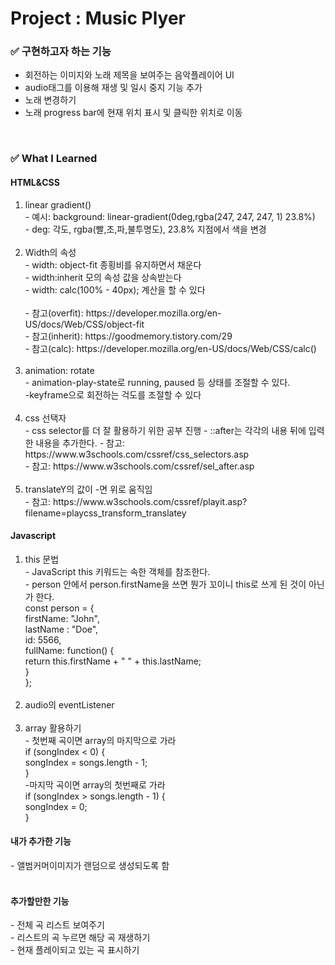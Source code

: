 <h1>Project : Music Plyer</h1>

<h3>✅  구현하고자 하는 기능</h3>
    <ul>
        <li>회전하는 이미지와 노래 제목을 보여주는 음악플레이어 UI</li>  
        <li>audio태그를 이용해 재생 및 일시 중지 기능 추가</li>
        <li>노래 변경하기 </li>
        <li>노래 progress bar에 현재 위치 표시 및 클릭한 위치로 이동</li>
    </ul>
<br>
<h3>✅  What I Learned</h3>
<h4>HTML&CSS</h4>
<ol>
    <li>linear gradient()</li>
    - 예시: background: linear-gradient(0deg,rgba(247, 247, 247, 1) 23.8%)<br>
    - deg: 각도, rgba(빨,초,파,불투명도), 23.8% 지점에서 색을 변경 <br><br>
    <li>Width의 속성</li>
    - width: object-fit 종횡비를 유지하면서 채운다<br>
    - width:inherit 모의 속성 값을 상속받는다<br>
    - width: calc(100% - 40px); 계산을 할 수 있다<br>
    <br>
    - 참고(overfit): https://developer.mozilla.org/en-US/docs/Web/CSS/object-fit<br>
    - 참고(inherit): https://goodmemory.tistory.com/29<br>
    - 참고(calc): https://developer.mozilla.org/en-US/docs/Web/CSS/calc()<br>
    <br>
    <li>animation: rotate</li>
    - animation-play-state로 running, paused 등 상태를 조절할 수 있다.<br>
    -keyframe으로 회전하는 걱도를 조절할 수 있다<br>
    <br>
    <li>css 선택자</li>
    - css selector를 더 잘 활용하기 위한 공부 진행
    - ::after는 각각의 내용 뒤에 입력한 내용을 추가한다.
    - 참고: https://www.w3schools.com/cssref/css_selectors.asp<br>
    - 참고: https://www.w3schools.com/cssref/sel_after.asp<br>
    <br>
    <li>translateY의 값이 -면 위로 움직임</li>
    - 참고: https://www.w3schools.com/cssref/playit.asp?filename=playcss_transform_translatey<br>
</ol>
<h4>Javascript</h4>
<ol>
    <li>this 문법</li>
    - JavaScript this 키워드는 속한 객체를 참조한다.<br>
    - person 안에서 person.firstName을 쓰면 뭔가 꼬이니 this로 쓰게 된 것이 아닌가 한다.<br>
    const person = {<br>
        firstName: "John",<br>
        lastName : "Doe",<br>
        id: 5566,<br>
        fullName: function() {<br>
        return this.firstName + " " + this.lastName;<br>
  }<br>
};<br>
<br>
    <li>audio의 eventListener</li><br>
    <li>array 활용하기</li>
    - 첫번째 곡이면 array의 마지막으로 가라<br>
    if (songIndex < 0) {<br>
    songIndex = songs.length - 1;<br>
    }<br>
    -마지막 곡이면 array의 첫번째로 가라<br>
    if (songIndex > songs.length - 1) {<br>
    songIndex = 0;<br>
    }
</ol>

<h4>내가 추가한 기능</h4>
- 앨범커머이미지가 랜덤으로 생성되도록 함<br>
<br>
<h4>추가할만한 기능</h4>
- 전체 곡 리스트 보여주기<br>
- 리스트의 곡 누르면 해당 곡 재생하기<br>
- 현재 플레이되고 있는 곡 표시하기<br>
